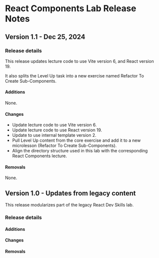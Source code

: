 <h1>
  <span class="headline">React Components Lab</span>
  <span class="subhead">Release Notes</span>
</h1>

## Version 1.1 - Dec 25, 2024

### Release details

This release updates lecture code to use Vite version 6, and React version 19.

It also splits the Level Up task into a new exercise named Refactor To Create Sub-Components.

#### Additions

None.

#### Changes

- Update lecture code to use Vite version 6.
- Update lecture code to use React version 19.
- Update to use internal template version 2.
- Pull Level Up content from the core exercise and add it to a new microlesson (Refactor To Create Sub-Components).
- Align the directory structure used in this lab with the corresponding React Components lecture.

#### Removals

None.

## Version 1.0 - Updates from legacy content

This release modularizes part of the legacy React Dev Skills lab.

### Release details

#### Additions

#### Changes

#### Removals
